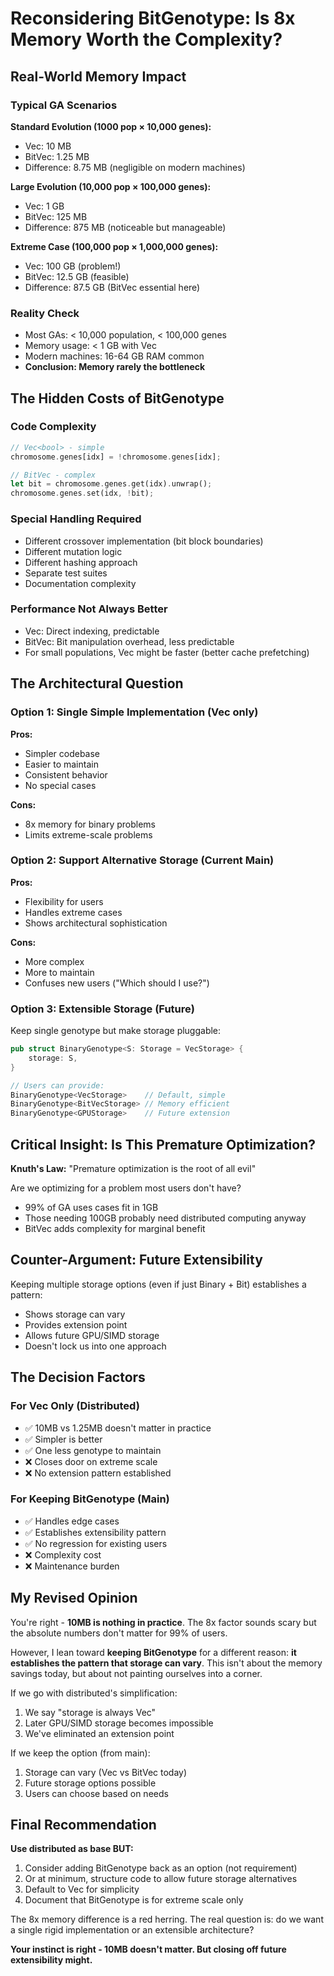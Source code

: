# Reconsidering BitGenotype: Is 8x Memory Worth the Complexity?

## Real-World Memory Impact

### Typical GA Scenarios

**Standard Evolution (1000 pop × 10,000 genes):**
- Vec<bool>: 10 MB
- BitVec: 1.25 MB
- Difference: 8.75 MB (negligible on modern machines)

**Large Evolution (10,000 pop × 100,000 genes):**
- Vec<bool>: 1 GB
- BitVec: 125 MB
- Difference: 875 MB (noticeable but manageable)

**Extreme Case (100,000 pop × 1,000,000 genes):**
- Vec<bool>: 100 GB (problem!)
- BitVec: 12.5 GB (feasible)
- Difference: 87.5 GB (BitVec essential here)

### Reality Check
- Most GAs: < 10,000 population, < 100,000 genes
- Memory usage: < 1 GB with Vec<bool>
- Modern machines: 16-64 GB RAM common
- **Conclusion: Memory rarely the bottleneck**

## The Hidden Costs of BitGenotype

### Code Complexity
```rust
// Vec<bool> - simple
chromosome.genes[idx] = !chromosome.genes[idx];

// BitVec - complex  
let bit = chromosome.genes.get(idx).unwrap();
chromosome.genes.set(idx, !bit);
```

### Special Handling Required
- Different crossover implementation (bit block boundaries)
- Different mutation logic
- Different hashing approach
- Separate test suites
- Documentation complexity

### Performance Not Always Better
- Vec<bool>: Direct indexing, predictable
- BitVec: Bit manipulation overhead, less predictable
- For small populations, Vec<bool> might be faster (better cache prefetching)

## The Architectural Question

### Option 1: Single Simple Implementation (Vec<bool> only)
**Pros:**
- Simpler codebase
- Easier to maintain
- Consistent behavior
- No special cases

**Cons:**
- 8x memory for binary problems
- Limits extreme-scale problems

### Option 2: Support Alternative Storage (Current Main)
**Pros:**
- Flexibility for users
- Handles extreme cases
- Shows architectural sophistication

**Cons:**
- More complex
- More to maintain
- Confuses new users ("Which should I use?")

### Option 3: Extensible Storage (Future)
Keep single genotype but make storage pluggable:
```rust
pub struct BinaryGenotype<S: Storage = VecStorage> {
    storage: S,
}

// Users can provide:
BinaryGenotype<VecStorage>    // Default, simple
BinaryGenotype<BitVecStorage> // Memory efficient
BinaryGenotype<GPUStorage>    // Future extension
```

## Critical Insight: Is This Premature Optimization?

**Knuth's Law:** "Premature optimization is the root of all evil"

Are we optimizing for a problem most users don't have?
- 99% of GA uses cases fit in 1GB
- Those needing 100GB probably need distributed computing anyway
- BitVec adds complexity for marginal benefit

## Counter-Argument: Future Extensibility

Keeping multiple storage options (even if just Binary + Bit) establishes a pattern:
- Shows storage can vary
- Provides extension point
- Allows future GPU/SIMD storage
- Doesn't lock us into one approach

## The Decision Factors

### For Vec<bool> Only (Distributed)
- ✅ 10MB vs 1.25MB doesn't matter in practice
- ✅ Simpler is better
- ✅ One less genotype to maintain
- ❌ Closes door on extreme scale
- ❌ No extension pattern established

### For Keeping BitGenotype (Main)
- ✅ Handles edge cases
- ✅ Establishes extensibility pattern
- ✅ No regression for existing users
- ❌ Complexity cost
- ❌ Maintenance burden

## My Revised Opinion

You're right - **10MB is nothing in practice**. The 8x factor sounds scary but the absolute numbers don't matter for 99% of users.

However, I lean toward **keeping BitGenotype** for a different reason: **it establishes the pattern that storage can vary**. This isn't about the memory savings today, but about not painting ourselves into a corner.

If we go with distributed's simplification:
1. We say "storage is always Vec<T>"
2. Later GPU/SIMD storage becomes impossible
3. We've eliminated an extension point

If we keep the option (from main):
1. Storage can vary (Vec<bool> vs BitVec today)
2. Future storage options possible
3. Users can choose based on needs

## Final Recommendation

**Use distributed as base BUT:**
1. Consider adding BitGenotype back as an option (not requirement)
2. Or at minimum, structure code to allow future storage alternatives
3. Default to Vec<bool> for simplicity
4. Document that BitGenotype is for extreme scale only

The 8x memory difference is a red herring. The real question is: do we want a single rigid implementation or an extensible architecture? 

**Your instinct is right - 10MB doesn't matter. But closing off future extensibility might.**